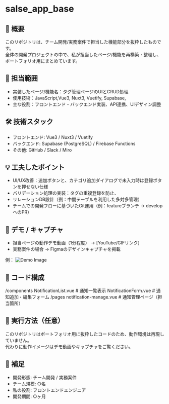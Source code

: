 # salse_app_base

## 📌 概要
このリポジトリは、チーム開発/実務案件で担当した機能部分を抜粋したものです。  
全体の開発プロジェクトの中で、私が担当したページ/機能を再構築・整理し、ポートフォリオ用にまとめています。  

## 🎯 担当範囲
- 実装したページ/機能名：タグ管理ページのUIとCRUD処理
- 使用技術：JavaScript,Vue3, Nuxt3, Vuetify, Supabase,
- 主な役割：フロントエンド・バックエンド実装、API連携、UIデザイン調整

## 🛠 技術スタック
- フロントエンド: Vue3 / Nuxt3 / Vuetify
- バックエンド: Supabase (PostgreSQL) / Firebase Functions
- その他: GitHub / Slack / Miro

## 💡 工夫したポイント
- UI/UX改善：追加ボタンと、カテゴリ追加ダイアログで未入力時は登録ボタンを押せない仕様
- バリデーション処理の実装：タグの重複登録を防止、
- リレーションDB設計（例：中間テーブルを利用した多対多管理）
- チームでの開発フローに基づいたGit運用（例：featureブランチ → developへのPR）

## 📸 デモ / キャプチャ
- 担当ページの動作デモ動画（1分程度） → [YouTube/GIFリンク]  
- 実務案件の場合 → Figmaのデザインキャプチャを掲載  

例：
![Demo Image](./demo.png)

## 📂 コード構成
/components
NotificationList.vue # 通知一覧表示
NotificationForm.vue # 通知追加・編集フォーム
/pages
notification-manage.vue # 通知管理ページ（担当箇所）


## 🚀 実行方法（任意）
このリポジトリはポートフォリオ用に抜粋したコードのため、動作環境は再現していません。  
代わりに動作イメージはデモ動画やキャプチャをご覧ください。  

## 👤 補足
- 開発形態: チーム開発 / 実務案件  
- チーム規模: ○名  
- 私の役割: フロントエンドエンジニア  
- 開発期間: ○ヶ月  
